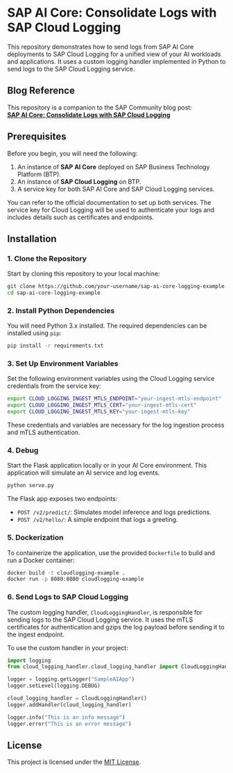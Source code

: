 # SAP AI Core: Consolidate Logs with SAP Cloud Logging

This repository demonstrates how to send logs from SAP AI Core deployments to SAP Cloud Logging for a unified view of your AI workloads and applications. It uses a custom logging handler implemented in Python to send logs to the SAP Cloud Logging service.

## Blog Reference  

This repository is a companion to the SAP Community blog post:  
**[SAP AI Core: Consolidate Logs with SAP Cloud Logging](https://community.sap.com/t5/technology-blogs-by-sap/monitor-token-usage-with-sap-generative-ai-hub/ba-p/13979768)**  


## Prerequisites

Before you begin, you will need the following:
1. An instance of **SAP AI Core** deployed on SAP Business Technology Platform (BTP).
2. An instance of **SAP Cloud Logging** on BTP.
3. A service key for both SAP AI Core and SAP Cloud Logging services.

You can refer to the official documentation to set up both services. The service key for Cloud Logging will be used to authenticate your logs and includes details such as certificates and endpoints.

## Installation

### 1. Clone the Repository

Start by cloning this repository to your local machine:

```bash
git clone https://github.com/your-username/sap-ai-core-logging-example.git
cd sap-ai-core-logging-example
```

### 2. Install Python Dependencies

You will need Python 3.x installed. The required dependencies can be installed using `pip`:

```bash
pip install -r requirements.txt
```

### 3. Set Up Environment Variables

Set the following environment variables using the Cloud Logging service credentials from the service key:

```bash
export CLOUD_LOGGING_INGEST_MTLS_ENDPOINT="your-ingest-mtls-endpoint"
export CLOUD_LOGGING_INGEST_MTLS_CERT="your-ingest-mtls-cert"
export CLOUD_LOGGING_INGEST_MTLS_KEY="your-ingest-mtls-key"
```

These credentials and variables are necessary for the log ingestion process and mTLS authentication.

### 4. Debug

Start the Flask application locally or in your AI Core environment. This application will simulate an AI service and log events.

```bash
python serve.py
```

The Flask app exposes two endpoints:

- `POST /v2/predict/`: Simulates model inference and logs predictions.
- `POST /v2/hello/`: A simple endpoint that logs a greeting.

### 5. Dockerization

To containerize the application, use the provided `Dockerfile` to build and run a Docker container:

```bash
docker build -t cloudlogging-example .
docker run -p 8080:8080 cloudlogging-example
```

### 6. Send Logs to SAP Cloud Logging

The custom logging handler, `CloudLoggingHandler`, is responsible for sending logs to the SAP Cloud Logging service. It uses the mTLS certificates for authentication and gzips the log payload before sending it to the ingest endpoint.

To use the custom handler in your project:

```python
import logging
from cloud_logging_handler.cloud_logging_handler import CloudLoggingHandler

logger = logging.getLogger("SampleAIApp")
logger.setLevel(logging.DEBUG)

cloud_logging_handler = CloudLoggingHandler()
logger.addHandler(cloud_logging_handler)

logger.info("This is an info message")
logger.error("This is an error message")
```

## License  

This project is licensed under the [MIT License](LICENSE).  

